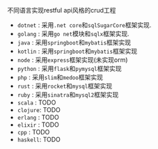 不同语言实现restful api风格的crud工程

* `dotnet` : 采用`.net core`和`sqlSugarCore`框架实现.
* `golang` : 采用`go net`模块和`sqlx`框架实现.
* `java`   : 采用`springboot`和`mybatis`框架实现
* `kotlin` : 采用`springboot`和`mybatis`框架实现
* `node`   : 采用`express`框架实现(未实现orm)
* `python` : 采用`flask`和`pymysql`框架实现
* `php`    : 采用`slim`和`medoo`框架实现
* `rust`   : 采用`rocket`和`mysql`框架实现
* `ruby`   : 采用`sinatra`和`mysql2`框架实现
* `scala`  : TODO
* `clojure`: TODO
* `erlang` : TODO
* `elixir` : TODO
* `cpp`    : TODO
* `haskell`: TODO
